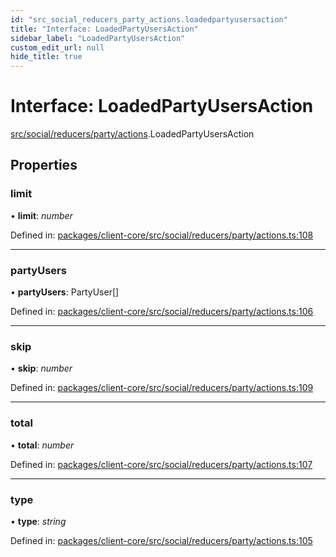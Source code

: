```yaml
---
id: "src_social_reducers_party_actions.loadedpartyusersaction"
title: "Interface: LoadedPartyUsersAction"
sidebar_label: "LoadedPartyUsersAction"
custom_edit_url: null
hide_title: true
---
```


# Interface: LoadedPartyUsersAction

[src/social/reducers/party/actions](../modules/src_social_reducers_party_actions.md).LoadedPartyUsersAction

## Properties

### limit

• **limit**: *number*

Defined in: [packages/client-core/src/social/reducers/party/actions.ts:108](https://github.com/xr3ngine/xr3ngine/blob/65dfcf39a/packages/client-core/src/social/reducers/party/actions.ts#L108)

___

### partyUsers

• **partyUsers**: PartyUser[]

Defined in: [packages/client-core/src/social/reducers/party/actions.ts:106](https://github.com/xr3ngine/xr3ngine/blob/65dfcf39a/packages/client-core/src/social/reducers/party/actions.ts#L106)

___

### skip

• **skip**: *number*

Defined in: [packages/client-core/src/social/reducers/party/actions.ts:109](https://github.com/xr3ngine/xr3ngine/blob/65dfcf39a/packages/client-core/src/social/reducers/party/actions.ts#L109)

___

### total

• **total**: *number*

Defined in: [packages/client-core/src/social/reducers/party/actions.ts:107](https://github.com/xr3ngine/xr3ngine/blob/65dfcf39a/packages/client-core/src/social/reducers/party/actions.ts#L107)

___

### type

• **type**: *string*

Defined in: [packages/client-core/src/social/reducers/party/actions.ts:105](https://github.com/xr3ngine/xr3ngine/blob/65dfcf39a/packages/client-core/src/social/reducers/party/actions.ts#L105)
